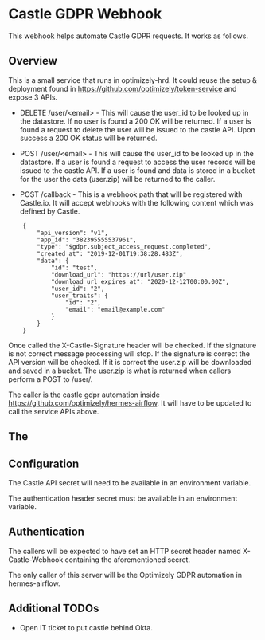 # Castle GDPR Webhook

This webhook helps automate Castle GDPR requests. It works as follows.

## Overview

This is a small service that runs in optimizely-hrd. It could reuse the setup & deployment found in
https://github.com/optimizely/token-service and expose 3 APIs.

- DELETE /user/\<email\> - This will cause the user_id to be looked up in the datastore. If no user is found a 200 OK will
    be returned. If a user is found a request to delete the user will be issued to the castle API. Upon success a 200 OK
    status will be returned.

- POST /user/\<email\> - This will cause the user_id to be looked up in the datastore. If a user is found a request to
    access the user records will be issued to the castle API. If a user is found and data is stored in a bucket for the
    user the data (user.zip) will be returned to the caller.

- POST /callback - This is a webhook path that will be registered with Castle.io. It will accept webhooks with the
    following content which was defined by Castle.

```
    {
        "api_version": "v1",
        "app_id": "382395555537961",
        "type": "$gdpr.subject_access_request.completed",
        "created_at": "2019-12-01T19:38:28.483Z",
        "data": {
            "id": "test",
            "download_url": "https://url/user.zip"
            "download_url_expires_at": "2020-12-12T00:00.00Z",
            "user_id": "2",
            "user_traits": {
                "id": "2",
                "email": "email@example.com"
            }
        }
    }
```

Once called the X-Castle-Signature header will be checked. If the signature is not correct message processing will
stop. If the signature is correct the API version will be checked. If it is correct the user.zip will be downloaded
and saved in a bucket. The user.zip is what is returned when callers perform a POST to /user/<email>.

The caller is the castle gdpr automation inside https://github.com/optimizely/hermes-airflow. It will have to be updated to
call the service APIs above.

## The

## Configuration

The Castle API secret will need to be available in an environment variable.

The authentication header secret must be available in an environment variable.

## Authentication

The callers will be expected to have set an HTTP secret header named X-Castle-Webhook containing the aforementioned
secret.

The only caller of this server will be the Optimizely GDPR automation in hermes-airflow.

## Additional TODOs

- Open IT ticket to put castle behind Okta.
